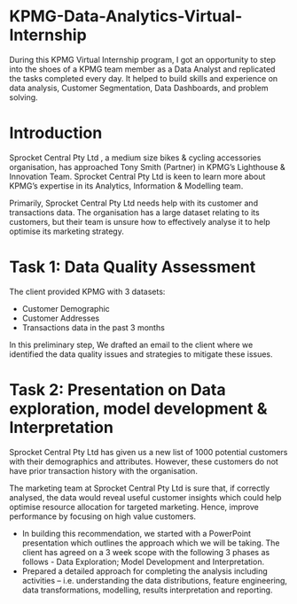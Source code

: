 # KPMG-Data-Analytics-Virtual-Internship
During this KPMG Virtual Internship program, I got an opportunity to step into the shoes of a KPMG team member as a Data Analyst and replicated the tasks completed every day. It helped to build skills and experience on data analysis, Customer Segmentation, Data Dashboards, and problem solving.
# Introduction
Sprocket Central Pty Ltd , a medium size bikes & cycling accessories organisation, has approached Tony Smith (Partner) in KPMG’s Lighthouse & Innovation Team. Sprocket Central Pty Ltd  is keen to learn more about KPMG’s expertise in its Analytics, Information & Modelling team. 

Primarily, Sprocket Central Pty Ltd needs help with its customer and transactions data. The organisation has a large dataset relating to its customers, but their team is unsure how to effectively analyse it to help optimise its marketing strategy.
# Task 1: Data Quality Assessment
The client provided KPMG with 3 datasets:
- Customer Demographic 
- Customer Addresses
- Transactions data in the past 3 months

In this preliminary step, We drafted an email to the client where we identified the data quality issues and strategies to mitigate these issues. 
# Task 2: Presentation on Data exploration, model development & Interpretation
Sprocket Central Pty Ltd has given us a new list of 1000 potential customers with their demographics and attributes. However, these customers do not have prior transaction history with the organisation. 

The marketing team at Sprocket Central Pty Ltd is sure that, if correctly analysed, the data would reveal useful customer insights which could help optimise resource allocation for targeted marketing. Hence, improve performance by focusing on high value customers.

- In building this recommendation, we started with a PowerPoint presentation which outlines the approach which we will be taking. The client has agreed on a 3 week scope with the following 3 phases as follows - Data Exploration; Model Development and Interpretation.
- Prepared a detailed approach for completing the analysis including activities – i.e. understanding the data distributions, feature engineering, data transformations, modelling, results interpretation and reporting.
